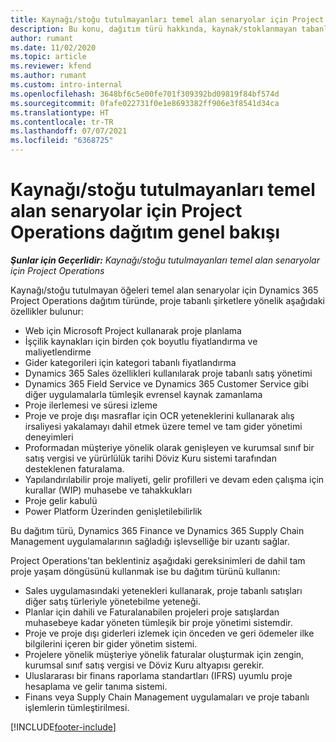```yaml
---
title: Kaynağı/stoğu tutulmayanları temel alan senaryolar için Project Operations dağıtım genel bakışı
description: Bu konu, dağıtım türü hakkında, kaynak/stoklanmayan tabanlı senaryolar için Project Operations hakkında bilgi sağlar.
author: rumant
ms.date: 11/02/2020
ms.topic: article
ms.reviewer: kfend
ms.author: rumant
ms.custom: intro-internal
ms.openlocfilehash: 3648bf6c5e00fe701f309392bd09819f84bf574d
ms.sourcegitcommit: 0fafe022731f0e1e8693382ff906e3f8541d34ca
ms.translationtype: HT
ms.contentlocale: tr-TR
ms.lasthandoff: 07/07/2021
ms.locfileid: "6368725"
---
```

# <a name="project-operations-for-resourcenon-stocked-based-scenarios-deployment-overview"></a>Kaynağı/stoğu tutulmayanları temel alan senaryolar için Project Operations dağıtım genel bakışı

_**Şunlar için Geçerlidir:** Kaynağı/stoğu tutulmayanları temel alan senaryolar için Project Operations_

Kaynağı/stoğu tutulmayan öğeleri temel alan senaryolar için Dynamics 365 Project Operations dağıtım türünde, proje tabanlı şirketlere yönelik aşağıdaki özellikler bulunur:

- Web için Microsoft Project kullanarak proje planlama
- İşçilik kaynakları için birden çok boyutlu fiyatlandırma ve maliyetlendirme
- Gider kategorileri için kategori tabanlı fiyatlandırma
- Dynamics 365 Sales özellikleri kullanılarak proje tabanlı satış yönetimi
- Dynamics 365 Field Service ve Dynamics 365 Customer Service gibi diğer uygulamalarla tümleşik evrensel kaynak zamanlama
- Proje ilerlemesi ve süresi izleme
- Proje ve proje dışı masraflar için OCR yeteneklerini kullanarak alış irsaliyesi yakalamayı dahil etmek üzere temel ve tam gider yönetimi deneyimleri
- Proformadan müşteriye yönelik olarak genişleyen ve kurumsal sınıf bir satış vergisi ve yürürlülük tarihi Döviz Kuru sistemi tarafından desteklenen faturalama.
- Yapılandırılabilir proje maliyeti, gelir profilleri ve devam eden çalışma için kurallar (WIP) muhasebe ve tahakkukları
- Proje gelir kabulü
- Power Platform Üzerinden genişletilebilirlik

Bu dağıtım türü, Dynamics 365 Finance ve Dynamics 365 Supply Chain Management uygulamalarının sağladığı işlevselliğe bir uzantı sağlar.

Project Operations'tan beklentiniz aşağıdaki gereksinimleri de dahil tam proje yaşam döngüsünü kullanmak ise bu dağıtım türünü kullanın:

- Sales uygulamasındaki yetenekleri kullanarak, proje tabanlı satışları diğer satış türleriyle yönetebilme yeteneği.
- Planlar için dahili ve Faturalanabilen projeleri proje satışlardan muhasebeye kadar yöneten tümleşik bir proje yönetimi sistemdir.
- Proje ve proje dışı giderleri izlemek için önceden ve geri ödemeler ilke bilgilerini içeren bir gider yönetim sistemi.
- Projelere yönelik müşteriye yönelik faturalar oluşturmak için zengin, kurumsal sınıf satış vergisi ve Döviz Kuru altyapısı gerekir.
- Uluslararası bir finans raporlama standartları (IFRS) uyumlu proje hesaplama ve gelir tanıma sistemi.
- Finans veya Supply Chain Management uygulamaları ve proje tabanlı işlemlerin tümleştirilmesi.


[!INCLUDE[footer-include](../includes/footer-banner.md)]